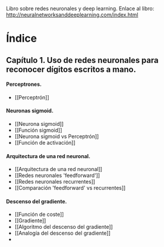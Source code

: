 Libro sobre redes neuronales y deep learning.
Enlace al libro: http://neuralnetworksanddeeplearning.com/index.html
# Índice
## Capítulo 1. Uso de redes neuronales para reconocer dígitos escritos a mano.
#### Perceptrones.
- [[Perceptrón]]
#### Neuronas sigmoid.
- [[Neurona sigmoid]]
- [[Función sigmoid]]
- [[Neurona sigmoid vs Perceptrón]]
- [[Función de activación]]
#### Arquitectura de una red neuronal.
- [[Arquitectura de una red neuronal]]
- [[Redes neuronales 'feedforward']]
- [[Redes neuronales recurrentes]]
- [[Comparación 'feedforward' vs recurrentes]]
#### Descenso del gradiente.
- [[Función de coste]]
- [[Gradiente]]
- [[Algoritmo del descenso del gradiente]]
- [[Analogía del descenso del gradiente]]
- 

